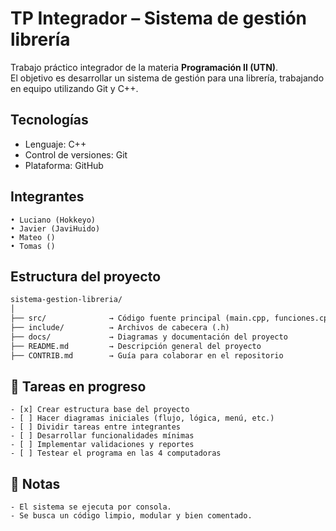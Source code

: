 # TP Integrador – Sistema de gestión librería

Trabajo práctico integrador de la materia **Programación II (UTN)**.  
El objetivo es desarrollar un sistema de gestión para una librería, trabajando en equipo utilizando Git y C++.

## Tecnologías
- Lenguaje: C++
- Control de versiones: Git
- Plataforma: GitHub

## Integrantes
```text
• Luciano (Hokkeyo)
• Javier (JaviHuido)
• Mateo ()
• Tomas ()
```


## Estructura del proyecto
```markdown
sistema-gestion-libreria/
│
├── src/              → Código fuente principal (main.cpp, funciones.cpp)
├── include/          → Archivos de cabecera (.h)
├── docs/             → Diagramas y documentación del proyecto
├── README.md         → Descripción general del proyecto
├── CONTRIB.md        → Guía para colaborar en el repositorio
```

## 📌 Tareas en progreso
```text
- [x] Crear estructura base del proyecto
- [ ] Hacer diagramas iniciales (flujo, lógica, menú, etc.)
- [ ] Dividir tareas entre integrantes
- [ ] Desarrollar funcionalidades mínimas
- [ ] Implementar validaciones y reportes
- [ ] Testear el programa en las 4 computadoras
```

## 📝 Notas
```text
- El sistema se ejecuta por consola.
- Se busca un código limpio, modular y bien comentado.
```